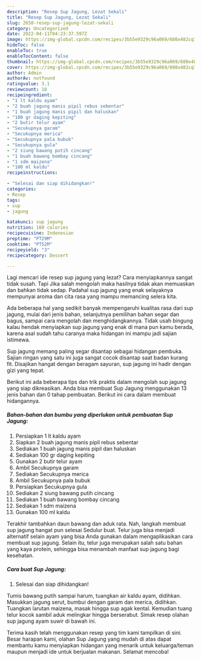 ```yaml
---
description: "Resep Sup Jagung, Lezat Sekali"
title: "Resep Sup Jagung, Lezat Sekali"
slug: 2650-resep-sup-jagung-lezat-sekali
category: Uncategorized
date: 2022-04-11T04:23:37.597Z
image: https://img-global.cpcdn.com/recipes/3b55e9329c96a069/680x482cq70/sup-jagung-foto-resep-utama.jpg
hideToc: false
enableToc: true
enableTocContent: false
thumbnail: https://img-global.cpcdn.com/recipes/3b55e9329c96a069/680x482cq70/sup-jagung-foto-resep-utama.jpg
cover: https://img-global.cpcdn.com/recipes/3b55e9329c96a069/680x482cq70/sup-jagung-foto-resep-utama.jpg
author: Admin
authorAv: notfound
ratingvalue: 3.1
reviewcount: 18
recipeingredient:
- "1 lt kaldu ayam"
- "2 buah jagung manis pipil rebus sebentar"
- "1 buah jagung manis pipil dan haluskan"
- "100 gr daging kepiting"
- "2 butir telur ayam"
- "Secukupnya garam"
- "Secukupnya merica"
- "Secukupnya pala bubuk"
- "Secukupnya gula"
- "2 siung bawang putih cincang"
- "1 buah bawang bombay cincang"
- "1 sdm maizena"
- "100 ml kaldu"
recipeinstructions:

- "Selesai dan siap dihidangkan!"
categories:
- Resep
tags:
- sup
- jagung

katakunci: sup jagung 
nutrition: 160 calories
recipecuisine: Indonesian
preptime: "PT29M"
cooktime: "PT52M"
recipeyield: "3"
recipecategory: Dessert

---
```



Lagi mencari ide resep sup jagung yang lezat? Cara menyiapkannya sangat tidak susah. Tapi Jika salah mengolah maka hasilnya tidak akan memuaskan dan bahkan tidak sedap. Padahal sup jagung yang enak selayaknya mempunyai aroma dan cita rasa yang mampu memancing selera kita.


Ada beberapa hal yang sedikit banyak mempengaruhi kualitas rasa dari sup jagung, mulai dari jenis bahan, selanjutnya pemilihan bahan segar dan bagus, sampai cara mengolah dan menghidangkannya. Tidak usah bingung kalau hendak menyiapkan sup jagung yang enak di mana pun kamu berada, karena asal sudah tahu caranya maka hidangan ini mampu jadi sajian istimewa.

Sup jagung memang paling segar disantap sebagai hidangan pembuka. Sajian ringan yang satu ini juga sangat cocok disantap saat badan kurang fit. Disajikan hangat dengan beragam sayuran, sup jagung ini hadir dengan gizi yang tepat.


Berikut ini ada beberapa tips dan trik praktis dalam mengolah sup jagung yang siap dikreasikan. Anda bisa membuat Sup Jagung menggunakan 13 jenis bahan dan 0 tahap pembuatan. Berikut ini cara dalam membuat hidangannya.

<!--inarticleads1-->

##### Bahan-bahan dan bumbu yang diperlukan untuk pembuatan Sup Jagung:

1. Persiapkan 1 lt kaldu ayam
1. Siapkan 2 buah jagung manis pipil rebus sebentar
1. Sediakan 1 buah jagung manis pipil dan haluskan
1. Sediakan 100 gr daging kepiting
1. Gunakan 2 butir telur ayam
1. Ambil Secukupnya garam
1. Sediakan Secukupnya merica
1. Ambil Secukupnya pala bubuk
1. Persiapkan Secukupnya gula
1. Sediakan 2 siung bawang putih cincang
1. Sediakan 1 buah bawang bombay cincang
1. Sediakan 1 sdm maizena
1. Gunakan 100 ml kaldu


Terakhir tambahkan daun bawang dan aduk rata. Nah, langkah membuat sup jagung hangat pun selesai Sedulur buat. Telur juga bisa menjadi alternatif selain ayam yang bisa Anda gunakan dalam mengaplikasikan cara membuat sup jagung. Selain itu, telur juga merupakan salah satu bahan yang kaya protein, sehingga bisa menambah manfaat sup jagung bagi kesehatan. 

<!--inarticleads2-->

##### Cara buat Sup Jagung:


1. Selesai dan siap dihidangkan!

Tumis bawang putih sampai harum, tuangkan air kaldu ayam, didihkan. Masukkan jagung serut, bumbui dengan garam dan merica, didihkan. Tuangkan larutan maizena, masak hingga sup agak kental. Kemudian tuang telur kocok sambil aduk melingkar hingga berserabut. Simak resep olahan sup jagung ayam suwir di bawah ini. 

Terima kasih telah menggunakan resep yang tim kami tampilkan di sini. Besar harapan kami, olahan Sup Jagung yang mudah di atas dapat membantu kamu menyiapkan hidangan yang menarik untuk keluarga/teman maupun menjadi ide untuk berjualan makanan. Selamat mencoba!
